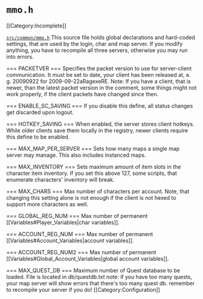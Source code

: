 # `mmo.h`

[[Category:Incomplete]]

[`src/common/mmo.h`](https://github.com/HerculesWS/Hercules/blob/stable/src/common/mmo.h) This source file holds global declarations and hard-coded settings, that are used by the login, char and map server. If you modify anything, you have to recompile all three servers, otherwise you may run into errors.

=== PACKETVER ===
Specifies the packet version to use for server-client communication. It must be set to date, your client has been released at, e. g. 20090922 for 2009-09-22aRagexeRE. Note: If you have a client, that is newer, than the latest packet version in the comment, some things might not work properly, if the client packets have changed since then.

=== ENABLE_SC_SAVING ===
If you disable this define, all status changes get discarded upon logout.

=== HOTKEY_SAVING ===
When enabled, the server stores client hotkeys. While older clients save them locally in the registry, newer clients require this define to be enabled.

=== MAX_MAP_PER_SERVER ===
Sets how many maps a single map server may manage. This also includes instanced maps.

=== MAX_INVENTORY ===
Sets maximum amount of item slots in the character item inventory. If you set this above 127, some scripts, that enumerate characters' inventory will break.

=== MAX_CHARS ===
Max number of characters per account. Note, that changing this setting alone is not enough if the client is not hexed to support more characters as well.

=== GLOBAL_REG_NUM ===
Max number of permanent [[Variables#Player_Variables|char variables]].

=== ACCOUNT_REG_NUM ===
Max number of permanent [[Variables#Account_Variables|account variables]].

=== ACCOUNT_REG_NUM2 ===
Max number of permanent [[Variables#Global_Account_Variables|global account variables]].

=== MAX_QUEST_DB ===
Maximum number of Quest database to be loaded. File is located in db/questdb.txt
note: if you have too many quests, your map server will show errors that there's too many quest db. remember to recompile your server if you do! 
[[Category:Configuration]]
